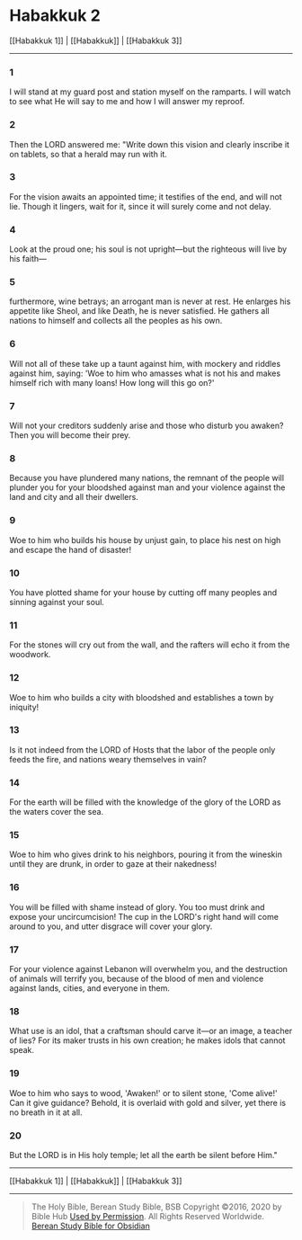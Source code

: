 # Habakkuk 2

[[Habakkuk 1]] | [[Habakkuk]] | [[Habakkuk 3]]

---

### 1
I will stand at my guard post and station myself on the ramparts. I will watch to see what He will say to me and how I will answer my reproof.

### 2
Then the LORD answered me: "Write down this vision and clearly inscribe it on tablets, so that a herald may run with it.

### 3
For the vision awaits an appointed time; it testifies of the end, and will not lie. Though it lingers, wait for it, since it will surely come and not delay.

### 4
Look at the proud one; his soul is not upright—but the righteous will live by his faith—

### 5
furthermore, wine betrays; an arrogant man is never at rest. He enlarges his appetite like Sheol, and like Death, he is never satisfied. He gathers all nations to himself and collects all the peoples as his own.

### 6
Will not all of these take up a taunt against him, with mockery and riddles against him, saying: 'Woe to him who amasses what is not his and makes himself rich with many loans! How long will this go on?'

### 7
Will not your creditors suddenly arise and those who disturb you awaken? Then you will become their prey.

### 8
Because you have plundered many nations, the remnant of the people will plunder you for your bloodshed against man and your violence against the land and city and all their dwellers.

### 9
Woe to him who builds his house by unjust gain, to place his nest on high and escape the hand of disaster!

### 10
You have plotted shame for your house by cutting off many peoples and sinning against your soul.

### 11
For the stones will cry out from the wall, and the rafters will echo it from the woodwork.

### 12
Woe to him who builds a city with bloodshed and establishes a town by iniquity!

### 13
Is it not indeed from the LORD of Hosts that the labor of the people only feeds the fire, and nations weary themselves in vain?

### 14
For the earth will be filled with the knowledge of the glory of the LORD as the waters cover the sea.

### 15
Woe to him who gives drink to his neighbors, pouring it from the wineskin until they are drunk, in order to gaze at their nakedness!

### 16
You will be filled with shame instead of glory. You too must drink and expose your uncircumcision! The cup in the LORD's right hand will come around to you, and utter disgrace will cover your glory.

### 17
For your violence against Lebanon will overwhelm you, and the destruction of animals will terrify you, because of the blood of men and violence against lands, cities, and everyone in them.

### 18
What use is an idol, that a craftsman should carve it—or an image, a teacher of lies? For its maker trusts in his own creation; he makes idols that cannot speak.

### 19
Woe to him who says to wood, 'Awaken!' or to silent stone, 'Come alive!' Can it give guidance? Behold, it is overlaid with gold and silver, yet there is no breath in it at all.

### 20
But the LORD is in His holy temple; let all the earth be silent before Him."

---

[[Habakkuk 1]] | [[Habakkuk]] | [[Habakkuk 3]]

---

> The Holy Bible, Berean Study Bible, BSB
> Copyright &copy;2016, 2020 by Bible Hub
> [Used by Permission](https://berean.bible/terms.htm). All Rights Reserved Worldwide.
> [Berean Study Bible for Obsidian](https://github.com/gapmiss/berean-study-bible-for-obsidian)

